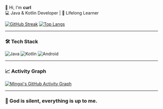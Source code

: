 👋 Hi, I'm **curl**  
💻 Java & Kotlin Developer | 🌱 Lifelong Learner  

[![GitHub Streak](https://streak-stats.demolab.com/?user=dartcv)](https://git.io/streak-stats)
[![Top Langs](https://github-readme-stats.vercel.app/api/top-langs/?username=dartcv&layout=compact&hide=html,css)](https://github.com/anuraghazra/github-readme-stats)

---

### 🛠 Tech Stack
![Java](https://img.shields.io/badge/Java-ED8B00?style=for-the-badge&logo=openjdk&logoColor=white)
![Kotlin](https://img.shields.io/badge/Kotlin-7F52FF?style=for-the-badge&logo=kotlin&logoColor=white)
![Android](https://img.shields.io/badge/Android-3DDC84?style=for-the-badge&logo=android&logoColor=white)

---

### 📈 Activity Graph
[![Mingxi's GitHub Activity Graph](https://github-readme-activity-graph.vercel.app/graph?username=dartcv&theme=github-compact&area=true)](https://github.com/ashutosh00710/github-readme-activity-graph)

---

### 💬 God is silent, everything is up to me.

